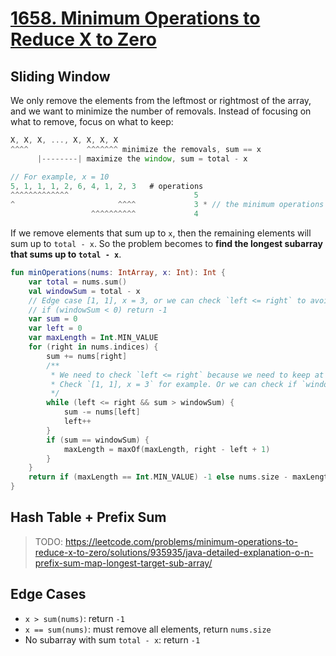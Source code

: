 # [1658. Minimum Operations to Reduce X to Zero](https://leetcode.com/problems/minimum-operations-to-reduce-x-to-zero/description/)

## Sliding Window
We only remove the elements from the leftmost or rightmost of the array, and we want to minimize the number of removals. Instead of focusing on what to remove, focus on what to keep: 

```js
X, X, X, ..., X, X, X, X
^^^^             ^^^^^^^ minimize the removals, sum == x
      |--------| maximize the window, sum = total - x

// For example, x = 10
5, 1, 1, 1, 2, 6, 4, 1, 2, 3   # operations
^^^^^^^^^^^^^                            5
^                       ^^^^             3 * // the minimum operations
                  ^^^^^^^^^^             4
```

If we remove elements that sum up to `x`, then the remaining elements will sum up to `total - x`. So the problem becomes to **find the longest subarray that sums up to `total - x`**.

```kotlin
fun minOperations(nums: IntArray, x: Int): Int {
    var total = nums.sum()
    val windowSum = total - x
    // Edge case [1, 1], x = 3, or we can check `left <= right` to avoid the edge case below.
    // if (windowSum < 0) return -1
    var sum = 0
    var left = 0
    var maxLength = Int.MIN_VALUE
    for (right in nums.indices) {
        sum += nums[right]
        /**
         * We need to check `left <= right` because we need to keep at least one element in the window.
         * Check `[1, 1], x = 3` for example. Or we can check if `windowSum < 0` to avoid the edge case.
         */
        while (left <= right && sum > windowSum) {
            sum -= nums[left]
            left++
        }
        if (sum == windowSum) {
            maxLength = maxOf(maxLength, right - left + 1)
        }
    }
    return if (maxLength == Int.MIN_VALUE) -1 else nums.size - maxLength
}
```

## Hash Table + Prefix Sum
> TODO: https://leetcode.com/problems/minimum-operations-to-reduce-x-to-zero/solutions/935935/java-detailed-explanation-o-n-prefix-sum-map-longest-target-sub-array/

## Edge Cases
- `x > sum(nums)`: return `-1`
- `x == sum(nums)`: must remove all elements, return `nums.size`
- No subarray with sum `total - x`: return `-1`